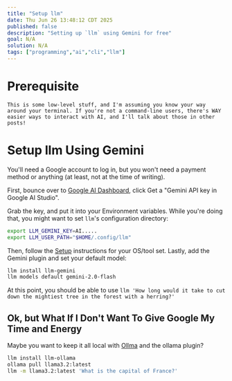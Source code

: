 ```yaml
---
title: "Setup llm"
date: Thu Jun 26 13:48:12 CDT 2025
published: false
description: "Setting up `llm` using Gemini for free"
goal: N/A
solution: N/A
tags: ["programming","ai","cli","llm"]
---
```

# Prerequisite

```nerd-level-8
This is some low-level stuff, and I'm assuming you know your way around your terminal. If you're not a command-line users, there's WAY easier ways to interact with AI, and I'll talk about those in other posts!
```

# Setup llm Using Gemini

You'll need a Google account to log in, but you won't need a payment method or anything (at least, not at the time of writing).

First, bounce over to [Google AI Dashboard](https://ai.google.dev/gemini-api/docs/api-key), click Get a "Gemini API key in Google AI Studio".

Grab the key, and put it into your Environment variables. While you're doing that, you might want to set `llm`'s configuration directory:

```bash
export LLM_GEMINI_KEY=AI.....
export LLM_USER_PATH="$HOME/.config/llm"
```

Then, follow the [Setup](https://llm.datasette.io/en/stable/setup.html) instructions for your OS/tool set. Lastly, add the Gemini plugin and set your default model:

```bash
llm install llm-gemini
llm models default gemini-2.0-flash
```

At this point, you should be able to use `llm 'How long would it take to cut down the mightiest tree in the forest with a herring?'`

## Ok, but What If I Don't Want To Give Google My Time and Energy

Maybe you want to keep it all local with [Ollma](https://github.com/ollama/ollama#ollama) and the ollama plugin?

```bash
llm install llm-ollama
ollama pull llama3.2:latest
llm -m llama3.2:latest 'What is the capital of France?'
```
